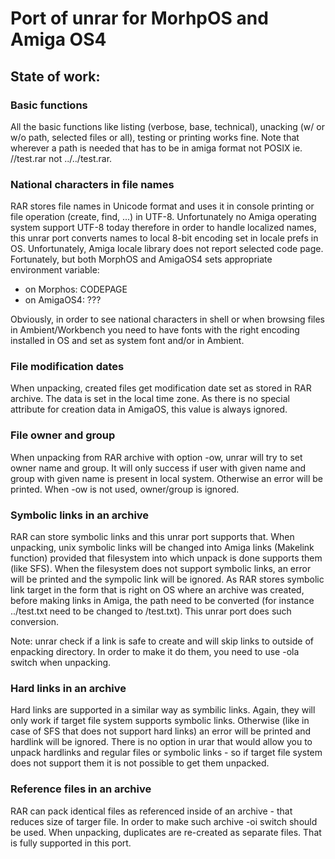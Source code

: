 # Port of unrar for MorhpOS and Amiga OS4

<h2>State of work:</h2>

<h3>Basic functions</h3>

All the basic functions like listing (verbose, base, technical), unacking (w/ or w/o path, selected files or all), testing or printing works fine. Note that wherever a path is needed that has to be in amiga format not POSIX ie. //test.rar not ../../test.rar.

<h3>National characters in file names</h3>

RAR stores file names in Unicode format and uses it in console printing or file operation (create, find, ...) in UTF-8. Unfortunately no Amiga operating system support UTF-8 today therefore in order to handle localized names, this unrar port converts names to local 8-bit encoding set in locale prefs in OS. Unfortunately, Amiga locale library does not report selected code page. Fortunately, but both MorphOS and AmigaOS4 sets appropriate environment variable:
* on Morphos: CODEPAGE
* on AmigaOS4: ???

Obviously, in order to see national characters in shell or when browsing files in Ambient/Workbench you need to have fonts with the right encoding installed in OS and set as system font and/or in Ambient.

<h3>File modification dates</h3>

When unpacking, created files get modification date set as stored in RAR archive. The data is set in the local time zone. As there is no special attribute for creation data in AmigaOS, this value is always ignored.

<h3>File owner and group</h3>

When unpacking from RAR archive with option -ow, unrar will try to set owner name and group. It will only success if user with given name and group with given name is present in local system. Otherwise an error will be printed. When -ow is not used, owner/group is ignored.

<h3>Symbolic links in an archive</h3>

RAR can store symbolic links and this unrar port supports that. When unpacking, unix symbolic links will be changed into Amiga links (Makelink function) provided that filesystem into which unpack is done supports them (like SFS). When the filesystem does not support symbolic links, an error will be printed and the sympolic link will be ignored.
As RAR stores symbolic link target in the form that is right on OS where an archive was created, before making links in Amiga, the path need to be converted (for instance ../test.txt need to be changed to /test.txt). This unrar port does such conversion.

Note: unrar check if a link is safe to create and will skip links to outside of enpacking directory. In order to make it do them, you need to use -ola switch when unpacking.

<h3>Hard links in an archive</h3>

Hard links are supported in a similar way as symbilic links. Again, they will only work if target file system supports symbolic links. Otherwise (like in case of SFS that does not support hard links) an error will be printed and hardlink will be ignored. There is no option in urar that would allow you to unpack hardlinks and regular files or symbolic links - so if target file system does not support them it is not possible to get them unpacked. 

<h3>Reference files in an archive</h3>

RAR can pack identical files as referenced inside of an archive - that reduces size of targer file. In order to make such archive -oi switch should be used. When unpacking, duplicates are re-created as separate files. That is fully supported in this port.
